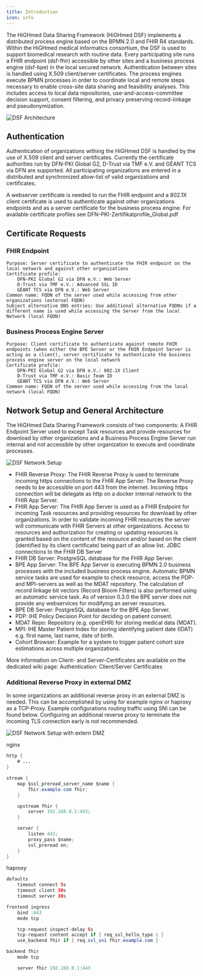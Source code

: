 ```yaml
---
title: Introduction
icon: info
---
```

 
The HiGHmed Data Sharing Framework (HiGHmed DSF) implements a distributed process engine based on the BPMN 2.0 and FHIR R4 standards. Within the HiGHmed medical informatics consortium, the DSF is used to support biomedical research with routine data. Every participating site runs a FHIR endpoint (dsf-fhir) accessible by other sites and a business process engine (dsf-bpe) in the local secured network. Authentication between sites is handled using X.509 client/server certificates. The process engines execute BPMN processes in order to coordinate local and remote steps necessary to enable cross-site data sharing and feasibility analyses. This includes access to local data repositories, use-and-access-committee decision support, consent filtering, and privacy preserving record-linkage and pseudonymization.



![DSF Architecture](/dsf_architecture.png)

## Authentication
Authentication of organizations withing the HiGHmed DSF is handled by the use of X.509 client and server certificates. Currently the certificate authorities run by DFN-PKI Global G2, D-Trust via TMF e.V. and GÉANT TCS via DFN are supported. All participating organizations are entered in a distributed and synchronized allow-list of valid organizations and certificates.

A webserver certificate is needed to run the FHIR endpoint and a 802.1X client certificate is used to authenticate against other organizations endpoints and as a server certificate for the business process engine. For available certificate profiles see DFN-PKI-Zertifikatprofile_Global.pdf

## Certificate Requests
### FHIR Endpoint

    Purpose: Server certificate to authenticate the FHIR endpoint on the local network and against other organizations
    Certificate profile:
        DFN-PKI Global G2 via DFN e.V.: Web Server
        D-Trust via TMF e.V.: Advanced SSL ID
        GÉANT TCS via DFN e.V.: Web Server
    Common name: FQDN of the server used while accessing from other organizations (external FQDN)
    Subject alternative DNS entries: Use additional alternative FQDNs if a different name is used while accessing the Server from the local Network (local FQDN)

### Business Process Engine Server

    Purpose: Client certificate to authenticate against remote FHIR endpoints (when either the BPE Server or the FHIR Endpoint Server is acting as a client), server certificate to authenticate the business process engine server on the local network
    Certificate profile:
        DFN-PKI Global G2 via DFN e.V.: 802.1X Client
        D-Trust via TMF e.V.: Basic Team ID
        GÉANT TCS via DFN e.V.: Web Server
    Common name: FQDN of the server used while accessing from the local network (local FQDN)

## Network Setup and General Architecture
The HiGHmed Data Sharing Framework consists of two components: A FHIR Endpoint Server used to except Task resources and provide resources for download by other organizations and a Business Process Engine Server run internal and not accessible by other organization to execute and coordinate processes.

![DSF Network Setup](/highmed_dsf_network_setup.svg)


- FHIR Reverse Proxy: The FHIR Reverse Proxy is used to terminate incoming https connections to the FHIR App Server. The Reverse Proxy needs to be accessible on port 443 from the internet. Incoming https connection will be delegate as http on a docker internal network to the FHIR App Server.
- FHIR App Server: The FHIR App Server is used as a FHIR Endpoint for incoming Task resources and providing resources for download by other organizations. In order to validate incoming FHIR resources the server will communicate with FHIR Servers at other organizations. Access to resources and authorization for creating or updating resources is granted based on the content of the resource and/or based on the client (identified by its client certificate) being part of an allow list. JDBC connections to the FHIR DB Server
- FHIR DB Server: PostgreSQL database for the FHIR App Server.
- BPE App Server: The BPE App Server is executing BPMN 2.0 business processes with the included business process engine. Automatic BPMN service tasks are used for example to check resource, access the PDP- and MPI-servers as well as the MDAT repository. The calculation of record linkage bit vectors (Record Bloom Filters) is also performed using an automatic service task. As of version 0.3.0 the BPE server does not provide any webservices for modifying an server resources.
- BPE DB Server: PostgreSQL database for the BPE App Server.
- PDP: IHE Policy Decision Point for deciding on patient consent.
- MDAT Repo: Repository (e.g. openEHR) for storing medical data (MDAT).
- MPI: IHE Master Patient Index for storing identifying patient date (IDAT) e.g. first name, last name, date of birth.
- Cohort Browser: Example for a system to trigger patient cohort size estimations across multiple organizations.

More information on Client- and Server-Certificates are available on the dedicated wiki page: Authentication: Client/Server Certificates

### Additional Reverse Proxy in external DMZ
In some organizations an additional reverse proxy in an external DMZ is needed. This can be accomplished by using for example nginx or haproxy as a TCP-Proxy. Example configurations routing traffic using SNI can be found below. Configuring an additional reverse proxy to terminate the incoming TLS connection early is not recommended.

![DSF Network Setup with extern DMZ](/highmed_dsf_network_setup_ext_dmz.svg)

nginx
```java
http {
	# ...
}

stream {
	map $ssl_preread_server_name $name {
		fhir.example.com fhir;
	}

	upstream fhir {
		server 192.168.0.1:443;
	}

	server {
		listen 443;
		proxy_pass $name;
		ssl_preread on;
	}
}
```

haproxy
```java
defaults
	timeout connect 5s
	timeout client 30s
	timeout server 30s

frontend ingress
	bind :443
	mode tcp

	tcp-request inspect-delay 5s
	tcp-request content accept if { req_ssl_hello_type 1 }
	use_backend fhir if { req.ssl_sni fhir.example.com }

backend fhir
	mode tcp

	server fhir 192.168.0.1:443
```